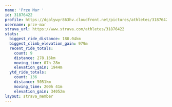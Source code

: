 ```yaml
---
name: 'Prze Mar '
id: 31876422
profile: https://dgalywyr863hv.cloudfront.net/pictures/athletes/31876422/22548952/4/large.jpg
username: prze-mar
strava_url: https://www.strava.com/athletes/31876422
stats:
  biggest_ride_distance: 180.04km
  biggest_climb_elevation_gain: 979m
  recent_ride_totals:
    count: 9
    distance: 278.16km
    moving_time: 07h 28m
    elevation_gain: 1944m
  ytd_ride_totals:
    count: 136
    distance: 5051km
    moving_time: 200h 41m
    elevation_gain: 34052m
layout: strava_member
--- 
```

